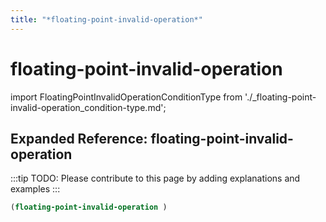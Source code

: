 ```yaml
---
title: "*floating-point-invalid-operation*"
---
```


# floating-point-invalid-operation

import FloatingPointInvalidOperationConditionType from './_floating-point-invalid-operation_condition-type.md';

<FloatingPointInvalidOperationConditionType />

## Expanded Reference: floating-point-invalid-operation

:::tip
TODO: Please contribute to this page by adding explanations and examples
:::

```lisp
(floating-point-invalid-operation )
```

